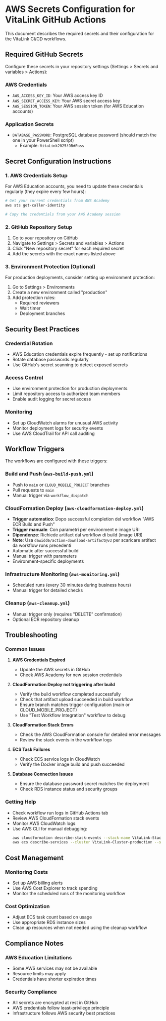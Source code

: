 # AWS Secrets Configuration for VitaLink GitHub Actions

This document describes the required secrets and their configuration for the VitaLink CI/CD workflows.

## Required GitHub Secrets

Configure these secrets in your repository settings (Settings > Secrets and variables > Actions):

### AWS Credentials
- `AWS_ACCESS_KEY_ID`: Your AWS access key ID
- `AWS_SECRET_ACCESS_KEY`: Your AWS secret access key  
- `AWS_SESSION_TOKEN`: Your AWS session token (for AWS Education accounts)

### Application Secrets
- `DATABASE_PASSWORD`: PostgreSQL database password (should match the one in your PowerShell script)
  - Example: `VitaLink2025!DB#Pass`

## Secret Configuration Instructions

### 1. AWS Credentials Setup

For AWS Education accounts, you need to update these credentials regularly (they expire every few hours):

```bash
# Get your current credentials from AWS Academy
aws sts get-caller-identity

# Copy the credentials from your AWS Academy session
```

### 2. GitHub Repository Setup

1. Go to your repository on GitHub
2. Navigate to Settings > Secrets and variables > Actions
3. Click "New repository secret" for each required secret
4. Add the secrets with the exact names listed above

### 3. Environment Protection (Optional)

For production deployments, consider setting up environment protection:

1. Go to Settings > Environments
2. Create a new environment called "production"
3. Add protection rules:
   - Required reviewers
   - Wait timer
   - Deployment branches

## Security Best Practices

### Credential Rotation
- AWS Education credentials expire frequently - set up notifications
- Rotate database passwords regularly
- Use GitHub's secret scanning to detect exposed secrets

### Access Control
- Use environment protection for production deployments
- Limit repository access to authorized team members
- Enable audit logging for secret access

### Monitoring
- Set up CloudWatch alarms for unusual AWS activity
- Monitor deployment logs for security events
- Use AWS CloudTrail for API call auditing

## Workflow Triggers

The workflows are configured with these triggers:

### Build and Push (`aws-build-push.yml`)
- Push to `main` or `CLOUD_MOBILE_PROJECT` branches
- Pull requests to `main`
- Manual trigger via `workflow_dispatch`

### CloudFormation Deploy (`aws-cloudformation-deploy.yml`)
- **Trigger automatico**: Dopo successful completion del workflow "AWS ECR Build and Push"
- **Trigger manuale**: Con parametri per environment e image URI
- **Dipendenze**: Richiede artifact dal workflow di build (image URI)
- **Note**: Usa `dawidd6/action-download-artifact@v3` per scaricare artifact da workflow runs precedenti
- Automatic after successful build
- Manual trigger with parameters
- Environment-specific deployments

### Infrastructure Monitoring (`aws-monitoring.yml`)
- Scheduled runs (every 30 minutes during business hours)
- Manual trigger for detailed checks

### Cleanup (`aws-cleanup.yml`)
- Manual trigger only (requires "DELETE" confirmation)
- Optional ECR repository cleanup

## Troubleshooting

### Common Issues

1. **AWS Credentials Expired**
   - Update the AWS secrets in GitHub
   - Check AWS Academy for new session credentials

2. **CloudFormation Deploy not triggering after build**
   - Verify the build workflow completed successfully
   - Check that artifact upload succeeded in build workflow
   - Ensure branch matches trigger configuration (main or CLOUD_MOBILE_PROJECT)
   - Use "Test Workflow Integration" workflow to debug

3. **CloudFormation Stack Errors**
   - Check the AWS CloudFormation console for detailed error messages
   - Review the stack events in the workflow logs

4. **ECS Task Failures**
   - Check ECS service logs in CloudWatch
   - Verify the Docker image build and push succeeded

5. **Database Connection Issues**
   - Ensure the database password secret matches the deployment
   - Check RDS instance status and security groups

### Getting Help

- Check workflow run logs in GitHub Actions tab
- Review AWS CloudFormation stack events
- Monitor AWS CloudWatch logs
- Use AWS CLI for manual debugging:
  ```bash
  aws cloudformation describe-stack-events --stack-name VitaLink-Stack
  aws ecs describe-services --cluster VitaLink-Cluster-production --services vitalink-service-production
  ```

## Cost Management

### Monitoring Costs
- Set up AWS billing alerts
- Use AWS Cost Explorer to track spending
- Monitor the scheduled runs of the monitoring workflow

### Cost Optimization
- Adjust ECS task count based on usage
- Use appropriate RDS instance sizes
- Clean up resources when not needed using the cleanup workflow

## Compliance Notes

### AWS Education Limitations
- Some AWS services may not be available
- Resource limits may apply
- Credentials have shorter expiration times

### Security Compliance
- All secrets are encrypted at rest in GitHub
- AWS credentials follow least-privilege principle
- Infrastructure follows AWS security best practices

